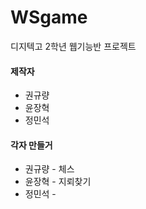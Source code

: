 # WSgame
디지텍고 2학년 웹기능반 프로젝트

#### 제작자
* 권규량
* 윤장혁
* 정민석

#### 각자 만들거
* 권규량 - 체스
* 윤장혁 - 지뢰찾기
* 정민석 - 
